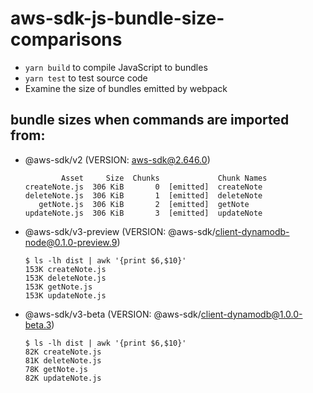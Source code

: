 # aws-sdk-js-bundle-size-comparisons

- `yarn build` to compile JavaScript to bundles
- `yarn test` to test source code
- Examine the size of bundles emitted by webpack

## bundle sizes when commands are imported from:

- @aws-sdk/v2 (VERSION: aws-sdk@2.646.0)

  ```console
          Asset     Size  Chunks             Chunk Names
  createNote.js  306 KiB       0  [emitted]  createNote
  deleteNote.js  306 KiB       1  [emitted]  deleteNote
     getNote.js  306 KiB       2  [emitted]  getNote
  updateNote.js  306 KiB       3  [emitted]  updateNote
  ```

- @aws-sdk/v3-preview (VERSION: @aws-sdk/client-dynamodb-node@0.1.0-preview.9)

  ```console
  $ ls -lh dist | awk '{print $6,$10}'
  153K createNote.js
  153K deleteNote.js
  153K getNote.js
  153K updateNote.js
  ```

- @aws-sdk/v3-beta (VERSION: @aws-sdk/client-dynamodb@1.0.0-beta.3)

  ```console
  $ ls -lh dist | awk '{print $6,$10}'
  82K createNote.js
  81K deleteNote.js
  78K getNote.js
  82K updateNote.js
  ```

